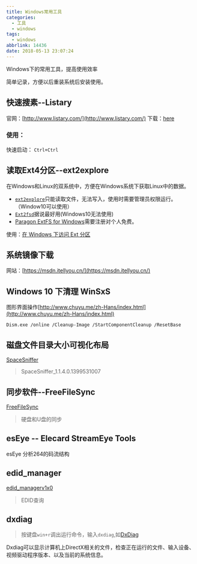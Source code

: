 ```yaml
---
title: Windows常用工具
categories:
  - 工具
  - windows
tags:
  - windows
abbrlink: 14436
date: 2018-05-13 23:07:24
---
```



Windows下的常用工具，提高使用效率

简单记录，方便以后重装系统后安装使用。

<!--more-->

## 快速搜素--Listary

官网：[http://www.listary.com/](http://www.listary.com/)
下载：[here](http://www.listary.com/download/Listary.exe?version=5.00.2843)

### 使用：

快速启动： `Ctrl+Ctrl`

## 读取Ext4分区--ext2explore

在Windows和Linux的双系统中，方便在Windows系统下获取Linux中的数据。

* [`ext2explore`](https://netix.dl.sourceforge.net/project/ext2read/Ext2read%20Version%202.2%20%28Latest%29/ext2explore-2.2.71.zip)只能读取文件，无法写入，使用时需要管理员权限运行。（Window10可以使用）
* [`Ext2fsd`](https://excellmedia.dl.sourceforge.net/project/ext2fsd/Ext2fsd/0.69/Ext2Fsd-0.69.exe)据说最好用(Windows10无法使用)
* [Paragon ExtFS for Windows](https://www.paragon-software.com/home/linuxfs-windows/)需要注册对个人免费。

使用：[在 Windows 下访问 Ext 分区](https://roov.org/2014/06/windows-ext/)

## 系统镜像下载

网站：[https://msdn.itellyou.cn/](https://msdn.itellyou.cn/)

## Windows 10 下清理 WinSxS

图形界面操作[http://www.chuyu.me/zh-Hans/index.html](http://www.chuyu.me/zh-Hans/index.html)

```
Dism.exe /online /Cleanup-Image /StartComponentCleanup /ResetBase
```
## 磁盘文件目录大小可视化布局

[SpaceSniffer](http://www.uderzo.it/main_products/space_sniffer/)
> SpaceSniffer_1.1.4.0.1399531007

## 同步软件--FreeFileSync

[FreeFileSync](https://freefilesync.org/download.php)
> 硬盘和U盘的同步

## esEye -- Elecard StreamEye Tools

esEye 分析264的码流结构

## edid_manager

[edid_managerv1x0](https://pan.baidu.com/s/1BPgXadM9Mnwwio1PU4jiPQ)
> EDID查询

## dxdiag

>按键盘`win+r`调出运行命令，输入`dxdiag`,如[DxDiag](https://winddoing.github.io/src/DxDiag.txt)

Dxdiag可以显示计算机上DirectX相关的文件，检查正在运行的文件、输入设备、视频驱动程序版本、以及当前的系统信息。
